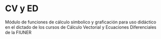 # CV y ED
Módulo de funciones de cálculo símbolico y graficación para uso didáctico en el dictado de los cursos de Cálculo Vectorial y Ecuaciones Diferenciales de la FIUNER
